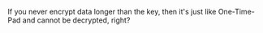 If you never encrypt data longer than the key, then it's just like One-Time-Pad and cannot be decrypted, right?
